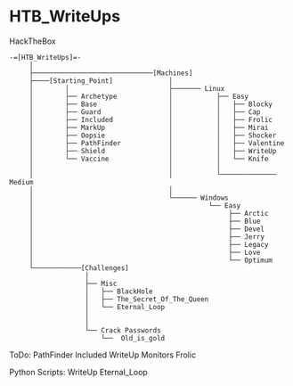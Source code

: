 # HTB_WriteUps
HackTheBox

    -=[HTB_WriteUps]=-
         │
         ├──────────────────────────────[Machines]
         ├────[Starting_Point]              │   
         │        │                         ├─────── Linux
         │        ├── Archetype             │           ├── Easy
         │        ├── Base                  │           │   ├── Blocky
         │        ├── Guard                 │           │   ├── Cap
         │        ├── Included              │           │   ├── Frolic
         │        ├── MarkUp                │           │   ├── Mirai
         │        ├── Oopsie                │           │   ├── Shocker
         │        ├── PathFinder            │           │   ├── Valentine
         │        ├── Shield                │           │   ├── WriteUp 
         │        └── Vaccine               │           │   └── Knife
         │                                  │           │
         │                                  │           └────────────── Medium
         │                                  │
         │                                  └────── Windows
         │                                            └── Easy
         │                                                 ├── Arctic
         │                                                 ├── Blue
         │                                                 ├── Devel
         │                                                 ├── Jerry         
         │                                                 ├── Legacy
         │                                                 ├── Love
         │                                                 └── Optimum
         └────────────[Challenges]
                       │
                       ├── Misc
                       │   ├── BlackHole
                       │   ├── The_Secret_Of_The_Queen
                       │   └── Eternal_Loop
                       │
                       │
                       └── Crack Passwords
                           └──  Old_is_gold



ToDo: PathFinder
      Included
      WriteUp
      Monitors
      Frolic

      
      
Python Scripts: WriteUp   Eternal_Loop
      

